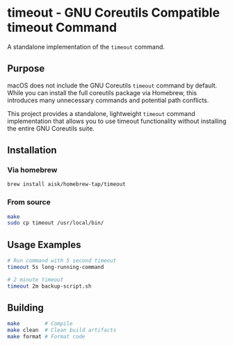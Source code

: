 # timeout - GNU Coreutils Compatible timeout Command

A standalone implementation of the `timeout` command.

## Purpose

macOS does not include the GNU Coreutils `timeout` command by default. While you can install the full coreutils package via Homebrew, this introduces many unnecessary commands and potential path conflicts.

This project provides a standalone, lightweight `timeout` command implementation that allows you to use timeout functionality without installing the entire GNU Coreutils suite.

## Installation

### Via homebrew

```bash
brew install aisk/homebrew-tap/timeout
```

### From source

```bash
make
sudo cp timeout /usr/local/bin/
```

## Usage Examples

```bash
# Run command with 5 second timeout
timeout 5s long-running-command

# 2 minute timeout
timeout 2m backup-script.sh
```

## Building

```bash
make        # Compile
make clean  # Clean build artifacts
make format # Format code
```

